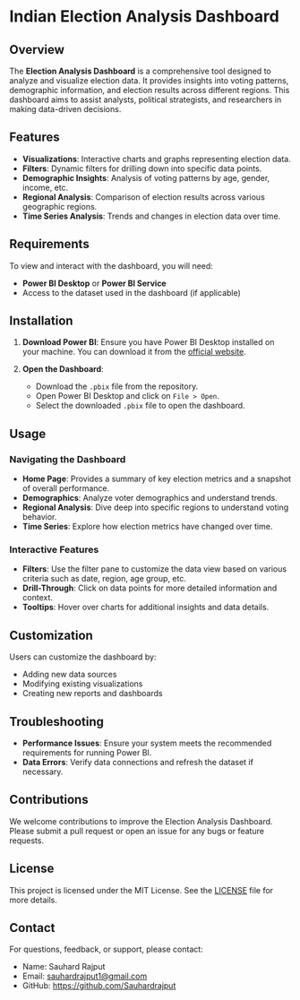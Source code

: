 # Indian Election Analysis Dashboard

## Overview

The **Election Analysis Dashboard** is a comprehensive tool designed to analyze and visualize election data. It provides insights into voting patterns, demographic information, and election results across different regions. This dashboard aims to assist analysts, political strategists, and researchers in making data-driven decisions.

## Features

- **Visualizations**: Interactive charts and graphs representing election data.
- **Filters**: Dynamic filters for drilling down into specific data points.
- **Demographic Insights**: Analysis of voting patterns by age, gender, income, etc.
- **Regional Analysis**: Comparison of election results across various geographic regions.
- **Time Series Analysis**: Trends and changes in election data over time.

## Requirements

To view and interact with the dashboard, you will need:

- **Power BI Desktop** or **Power BI Service**
- Access to the dataset used in the dashboard (if applicable)

## Installation

1. **Download Power BI**: Ensure you have Power BI Desktop installed on your machine. You can download it from the [official website](https://powerbi.microsoft.com/).

2. **Open the Dashboard**:
   - Download the `.pbix` file from the repository.
   - Open Power BI Desktop and click on `File > Open`.
   - Select the downloaded `.pbix` file to open the dashboard.

## Usage

### Navigating the Dashboard

- **Home Page**: Provides a summary of key election metrics and a snapshot of overall performance.
- **Demographics**: Analyze voter demographics and understand trends.
- **Regional Analysis**: Dive deep into specific regions to understand voting behavior.
- **Time Series**: Explore how election metrics have changed over time.

### Interactive Features

- **Filters**: Use the filter pane to customize the data view based on various criteria such as date, region, age group, etc.
- **Drill-Through**: Click on data points for more detailed information and context.
- **Tooltips**: Hover over charts for additional insights and data details.

## Customization

Users can customize the dashboard by:

- Adding new data sources
- Modifying existing visualizations
- Creating new reports and dashboards

## Troubleshooting

- **Performance Issues**: Ensure your system meets the recommended requirements for running Power BI.
- **Data Errors**: Verify data connections and refresh the dataset if necessary.

## Contributions

We welcome contributions to improve the Election Analysis Dashboard. Please submit a pull request or open an issue for any bugs or feature requests.

## License

This project is licensed under the MIT License. See the [LICENSE](LICENSE) file for more details.

## Contact

For questions, feedback, or support, please contact:

- Name: Sauhard Rajput
- Email: sauhardrajput1@gmail.com
- GitHub: https://github.com/Sauhardrajput

